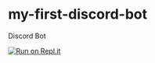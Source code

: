 # my-first-discord-bot
Discord Bot

[![Run on Repl.it](https://repl.it/badge/github/SmileyZomb/my-first-discord-bot)](https://repl.it/github/SmileyZomb/my-first-discord-bot)

